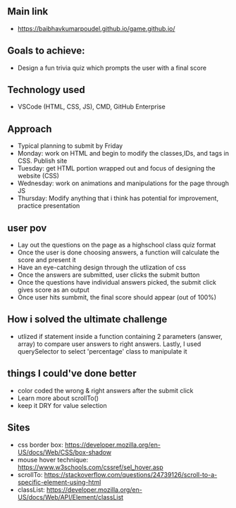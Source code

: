 ## Main link
- https://baibhavkumarpoudel.github.io/game.github.io/

## Goals to achieve:
- Design a fun trivia quiz which prompts the user with a final score 

## Technology used
- VSCode (HTML, CSS, JS), CMD, GitHub Enterprise 

## Approach
- Typical planning to submit by Friday
- Monday: work on HTML and begin to modify the classes,IDs, and tags in CSS. Publish site
- Tuesday: get HTML portion wrapped out and focus of designing the website (CSS)
- Wednesday: work on animations and manipulations for the page through JS
- Thursday: Modify anything that i think has potential for improvement, practice presentation

## user pov
- Lay out the questions on the page as a highschool class quiz format
- Once the user is done choosing answers, a function will calculate the score and present it
- Have an eye-catching design through the utlization of css
- Once the answers are submitted, user clicks the submit button
- Once the questions have individual answers picked, the submit click gives score as an output 
- Once user hits sumbmit, the final score should appear (out of 100%)

## How i solved the ultimate challenge

- utlized if statement inside a function containing 2 parameters (answer, array) to compare user answers to right answers. Lastly, I used querySelector to select 'percentage' class to manipulate it 

## things I could've done better

- color coded the wrong & right answers after the submit click
- Learn more about scrollTo()
- keep it DRY for value selection 


## Sites 
- css border box: https://developer.mozilla.org/en-US/docs/Web/CSS/box-shadow
- mouse hover technique:  https://www.w3schools.com/cssref/sel_hover.asp
- scrollTo: https://stackoverflow.com/questions/24739126/scroll-to-a-specific-element-using-html
- classList: https://developer.mozilla.org/en-US/docs/Web/API/Element/classList